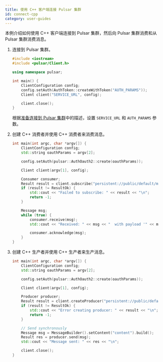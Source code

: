 ```yaml
---
title: 使用 C++ 客户端连接 Pulsar 集群
id: connect-cpp
category: user-guides
---
```


本例介绍如何使用 C++ 客户端连接到 Pulsar 集群，然后向 Pulsar 集群消费和从 Pulsar 集群消费消息。

1. 连接到 Pulsar 集群。

    ```cpp
    #include <iostream>
    #include <pulsar/Client.h>

    using namespace pulsar;

    int main() {
        ClientConfiguration config;
        config.setAuth(AuthToken::createWithToken("AUTH_PARAMS"));
        Client client("SERVICE_URL", config);

        client.close();
    }
    ```

    根据[准备连接到 Pulsar 集群](/user-guides/connect/connect-pulsar-cluster/connect-prepare.md)中的描述，设置 `SERVICE_URL` 和 `AUTH_PARAMS` 参数。

2. 创建 C++ 消费者并使用 C++ 消费者来消费消息。

    ```cpp
    int main(int argc, char *argv[]) {
        ClientConfiguration config;
        std::string oauthParams = argv[2];

        config.setAuth(pulsar::AuthOauth2::create(oauthParams));

        Client client(argv[1], config);

        Consumer consumer;
        Result result = client.subscribe("persistent://public/default/my-topic", "consumer-1", consumer);
        if (result != ResultOk) {
            std::cout << "Failed to subscribe: " << result << "\n";
            return -1;
        }

        Message msg;
        while (true) {
            consumer.receive(msg);
            std::cout << "Received: " << msg << "  with payload '" << msg.getDataAsString() << "'" << "\n";

            consumer.acknowledge(msg);
        }
    }
    ```

3. 创建 C++ 生产者并使用 C++ 生产者来生产消息。

    ```cpp
    int main(int argc, char *argv[]) {
        ClientConfiguration config;
        std::string oauthParams = argv[2];
    
        config.setAuth(pulsar::AuthOauth2::create(oauthParams));
    
        Client client(argv[1], config);
    
        Producer producer;
        Result result = client.createProducer("persistent://public/default/my-topic", producer);
        if (result != ResultOk) {
            std::cout << "Error creating producer: " << result << "\n";
            return -1;
        }
    
        // Send synchronously
        Message msg = MessageBuilder().setContent("content").build();
        Result res = producer.send(msg);
        std::cout << "Message sent: " << res << "\n";
    
        client.close();
    }
    ```
